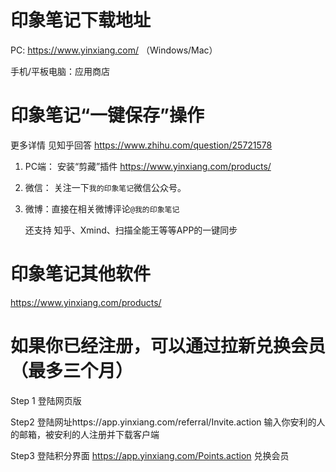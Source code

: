 # 印象笔记下载地址

PC: https://www.yinxiang.com/       （Windows/Mac）

手机/平板电脑：应用商店

# 印象笔记“一键保存”操作

更多详情 见知乎回答  https://www.zhihu.com/question/25721578

1. PC端：  安装“剪藏”插件  https://www.yinxiang.com/products/
2. 微信： 关注一下`我的印象笔记`微信公众号。
3. 微博：直接在相关微博评论`@我的印象笔记`
     
   还支持   知乎、Xmind、扫描全能王等等APP的一键同步



# 印象笔记其他软件

https://www.yinxiang.com/products/



# 如果你已经注册，可以通过拉新兑换会员（最多三个月）

Step 1 登陆网页版

Step2  登陆网址https://app.yinxiang.com/referral/Invite.action  输入你安利的人的邮箱，被安利的人注册并下载客户端

Step3  登陆积分界面 https://app.yinxiang.com/Points.action  兑换会员




